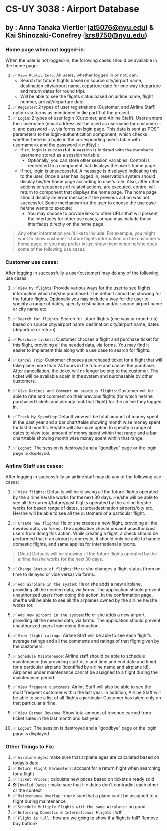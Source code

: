 # CS-UY 3038 : Airport Database
## by : Anna Tanaka Viertler (at5076@nyu.edu) & Kai Shinozaki-Conefrey (krs8750@nyu.edu)

### Home page when not logged-in:
When the user is not logged-in, the following cases should be available in the home page:
1. ✅ `View Public Info`: All users, whether logged in or not, can:
    - Search for future flights based on source city/airport name, destination city/airport name,
departure date for one way (departure and return dates for round trip).
    - Will be able to see the flights status based on airline name, flight number, arrival/departure
date.
2. ✅ `Register`: 2 types of user registrations (Customer, and Airline Staff) option via forms as mentioned in
the part 1 of the project.
3. ✅ `Login`: 2 types of user login (Customer, and Airline Staff). Users enters their username (email address
will be used as username for customer) - x, and password - y, via forms on login page. This data is sent
as POST parameters to the login-authentication component, which checks whether there is a tuple in
the corresponding user’s table with username=x and the password = md5(y) :
    - If so, login is successful. A session is initiated with the member’s username stored as a
session variable. 
        - Optionally, you can store other session variables. Control is redirected to a
component that displays the user’s home page.
    - If not, login is unsuccessful. A message is displayed indicating this to the user.
Once a user has logged in, reservation system should display his/her home page according to user’s
role. Also, after other actions or sequences of related actions, are executed, control will return to
component that displays the home page. The home page should display an error message if the previous
action was not successful.
Some mechanism for the user to choose the use case he/she wants to execute:
        - You may choose to provide links to other URLs that will present the interfaces for other use cases, or
you may include those interfaces directly on the home page.

> Any other information you’d like to include:
For example, you might want to show customer's future flights information on the customer's home
page, or you may prefer to just show them when he/she does some of the following use cases.


### Customer use cases:
After logging in successfully a user(customer) may do any of the following use cases:

1. ✅ `View My flights`: Provide various ways for the user to see flights information which he/she purchased.
The default should be showing for the future flights. Optionally you may include a way for the user to
specify a range of dates, specify destination and/or source airport name or city name etc.

2. ✅ `Search for flights`: Search for future flights (one way or round trip) based on source city/airport name,
destination city/airport name, dates (departure or return).

3. ✅ `Purchase tickets`: Customer chooses a flight and purchase ticket for this flight, providing all the
needed data, via forms. You may find it easier to implement this along with a use case to search for
flights.

4. ✅ `Cancel Trip`: Customer chooses a purchased ticket for a flight that will take place more than 24 hours
in the future and cancel the purchase. After cancellation, the ticket will no longer belong to the
customer. The ticket will be available again in the system and purchasable by other customers.

5. ✅ `Give Ratings and Comment on previous flights`: Customer will be able to rate and comment on their
previous flights (for which he/she purchased tickets and already took that flight) for the airline they
logged in.

6. ✅ `Track My Spending`: Default view will be total amount of money spent in the past year and a bar
chart/table showing month wise money spent for last 6 months. He/she will also have option to specify
a range of dates to view total amount of money spent within that range and a bar chart/table showing
month wise money spent within that range.

7. ✅ `Logout`: The session is destroyed and a “goodbye” page or the login page is displayed.


### Airline Staff use cases:
After logging in successfully an airline staff may do any of the following use cases:

1. ✅ `View flights`: Defaults will be showing all the future flights operated by the airline he/she works for
the next 30 days. He/she will be able to see all the current/future/past flights operated by the airline
he/she works for based range of dates, source/destination airports/city etc. He/she will be able to see
all the customers of a particular flight.

2. ✅ `Create new flights`: He or she creates a new flight, providing all the needed data, via forms. The
application should prevent unauthorized users from doing this action. While creating a flight, a check
should be performed that if an airport is domestic, it should only be able to handle domestic flights, and
same applies for international airports. 

> [Note]
> Defaults will be showing all the future flights operated by the airline he/she works for the next 30 days.

3. ✅ `Change Status of flights`: He or she changes a flight status (from on-time to delayed or vice versa) via
forms.

4. ✅ `Add airplane in the system`: He or she adds a new airplane, providing all the needed data, via forms.
The application should prevent unauthorized users from doing this action. In the confirmation page,
she/he will be able to see all the airplanes owned by the airline he/she works for.

5. ✅ `Add new airport in the system`: He or she adds a new airport, providing all the needed data, via
forms. The application should prevent unauthorized users from doing this action.

6. ✅ `View flight ratings`: Airline Staff will be able to see each flight’s average ratings and all the comments
and ratings of that flight given by the customers.

7. ✅ `Schedule Maintenance`: Airline staff should be able to schedule maintenance (by providing start date
and time and end date and time) for a particular airplane (identified by airline name and airplane id).
Airplanes under maintenance cannot be assigned to a flight during the maintenance period.

8. ✅ `View frequent customers`: Airline Staff will also be able to see the most frequent customer within
the last year. In addition, Airline Staff will be able to see a list of all flights a particular Customer has
taken only on that particular airline.

9. ✅ `View Earned Revenue`: Show total amount of revenue earned from ticket sales in the last month and
last year.

10. ✅ `Logout`: The session is destroyed and a “goodbye” page or the login page is displayed


### Other Things to Fix:
1. ✅ `Airplane Ages`: make sure that airplane ages are calculated based on today's date
2. ✅ `Return Flight Parameters`: account for a return flight when searching for a flight
3. ✅ `Ticket Prices` : calculate new prices based on tickets already sold
4. ❎ `Invalid Dates` : make sure that the dates don't contradict each other or the context
5. ✅ `Maintenance Overlap` : make sure that a plane can't be assigned to a flight during maintenance
6. ✅ `Schedule Multiple Flights with the same Airplane` : no good
7. ✅ `Enforcing Domestic & International Flights` : wtf
8. ✅ `Flight is Full` : how are we going to show if a flight is full? Remove buy button?